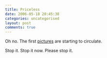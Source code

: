 ```yaml
---
title: Priceless
date: 2006-05-18 20:45:38
categories: uncategorised
layout: post
comments: true
---
```

Oh no. The first
[pictures](http://www.flickr.com/photos/70276096@N00/148721879/) are
starting to circulate.

Stop it. Stop it now. Please stop it.
